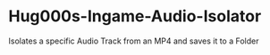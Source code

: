 # Hug000s-Ingame-Audio-Isolator
Isolates a specific Audio Track from an MP4 and saves it to a Folder
